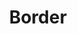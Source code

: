 --- 
title: "Border"
publishdate: "2019-8-5T16:48:46+02:00"
src: "https://365manga.net/manga/border"
image: "https://data.365manga.net/images/thumbnails/6690-border.jpg"
description: "Yamato runs a detective agency that will use any means to get the job done, no matter how unconventional. His three misfit employees are more than his teammates, they’re his family too. Also tells the dramatic and surprising story of Yamato’s past."
---